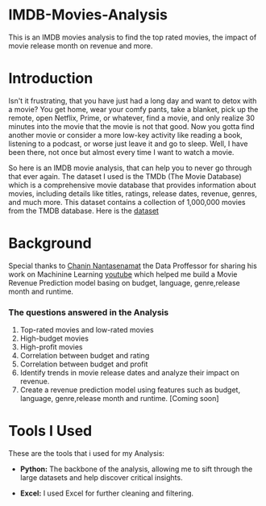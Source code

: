 # IMDB-Movies-Analysis
This is an IMDB movies analysis to find the top rated movies, the impact of movie release month on revenue and more.

# Introduction
Isn't it frustrating, that you have just had a long day and want to detox with a movie? You get home, wear your comfy pants, take a blanket, pick up the remote, open Netflix, Prime, or whatever, find a movie, and only realize 30 minutes into the movie that the movie is not that good. Now you gotta find another movie or consider a more low-key activity like reading a book, listening to a podcast, or worse just leave it and go to sleep. Well, I have been there, not once but almost every time I want to watch a movie. 

So here is an IMDB movie analysis, that can help you to never go through that ever again. The dataset I used is the TMDb (The Movie Database) which is a comprehensive movie database that provides information about movies, including details like titles, ratings, release dates, revenue, genres, and much more. This dataset contains a collection of 1,000,000 movies from the TMDB database.
Here is the [dataset](https://www.kaggle.com/datasets/asaniczka/tmdb-movies-dataset-2023-930k-movies/data)
# Background
Special thanks to [Chanin Nantasenamat](https://data-professor.medium.com/) the Data Proffessor for sharing his work on Machinine Learning [youtube](https://www.youtube.com/watch?v=29ZQ3TDGgRQ) which helped me build a Movie Revenue Prediction model basing on budget, language, genre,release month and runtime.

### The questions answered in the Analysis
1.	Top-rated movies and low-rated movies
2.	High-budget movies
3.	High-profit movies
4.	Correlation between budget and rating
5.	Correlation between budget and profit
6.	Identify trends in movie release dates and analyze their impact on revenue.
7.	Create a revenue prediction model using features such as budget, language, genre,release month and runtime. [Coming soon]

# Tools I Used
These are the tools that i used for my Analysis:
- **Python:** The backbone of the analysis, allowing me to sift through the large datasets and help discover critical insights.

- **Excel:** I used Excel for further cleaning and filtering.
